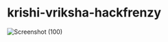 # krishi-vriksha-hackfrenzy
![Screenshot (100)](https://github.com/shuvbhamm/krishi-vriksha-hackfrenzy/assets/108618796/a35793b5-fed5-48eb-9554-df53cf9134b7)
